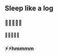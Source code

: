 ## Sleep like a log
### 🌱🌱🌱🌱🌱 
#### 🔭🔭🔭🔭🔭
### ⚡⚡hmmmm
<!--
**yunyunjin/yunyunjin** is a ✨ _special_ ✨ repository because its `README.md` (this file) appears on your GitHub profile.

Here are some ideas to get you started:

- 🔭 I’m currently working on ...
- 🌱 I’m currently learning ...
- 👯 I’m looking to collaborate on ...
- 🤔 I’m looking for help with ...
- 💬 Ask me about ...
- 📫 How to reach me: ...
- 😄 Pronouns: ...
- ⚡ Fun
 fact: ...
-->
